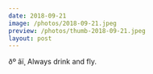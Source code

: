 ```yaml
---
date: 2018-09-21
image: /photos/2018-09-21.jpeg
preview: /photos/thumb-2018-09-21.jpeg
layout: post
---
```


ðº âï¸ Always drink and fly.
